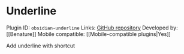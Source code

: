 # Underline

Plugin ID: `obsidian-underline`
Links: [GitHub repository](https://github.com/Benature/obsidian-underline)
Developed by: [[Benature]]
Mobile compatible: [[Mobile-compatible plugins|Yes]]

Add underline with shortcut
